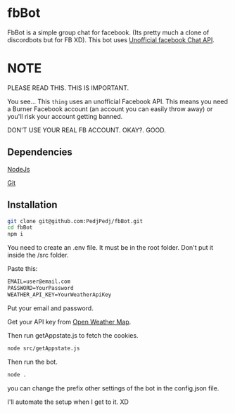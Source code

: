 # fbBot

FbBot is a simple group chat for facebook. (Its pretty much a clone of discordbots but for FB XD).
This bot uses [Unofficial facebook Chat API](https://github.com/Schmavery/facebook-chat-api).

# NOTE
PLEASE READ THIS. THIS IS IMPORTANT.

You see... This `thing` uses an unofficial Facebook API. This means you need a Burner Facebook account (an account you can easily throw away) or you'll risk your account getting banned.

DON'T USE YOUR REAL FB ACCOUNT. OKAY?. GOOD.

## Dependencies

[NodeJs](https://nodejs.org/en/download/)

[Git](https://git-scm.com/downloads)

## Installation

```bash
git clone git@github.com:PedjPedj/fbBot.git
cd fbBot
npm i
```

You need to create an .env file. It must be in the root folder. Don't put it inside the /src folder.


Paste this:

```txt
EMAIL=user@email.com
PASSWORD=YourPassword
WEATHER_API_KEY=YourWeatherApiKey
```

Put your email and password.

Get your API key from [Open Weather Map](https://openweathermap.org/api).

Then run getAppstate.js to fetch the cookies.

```bash
node src/getAppstate.js
```

Then run the bot.

```bash
node .
```

you can change the prefix other settings of the bot in the config.json file.

I'll automate the setup when I get to it. XD
